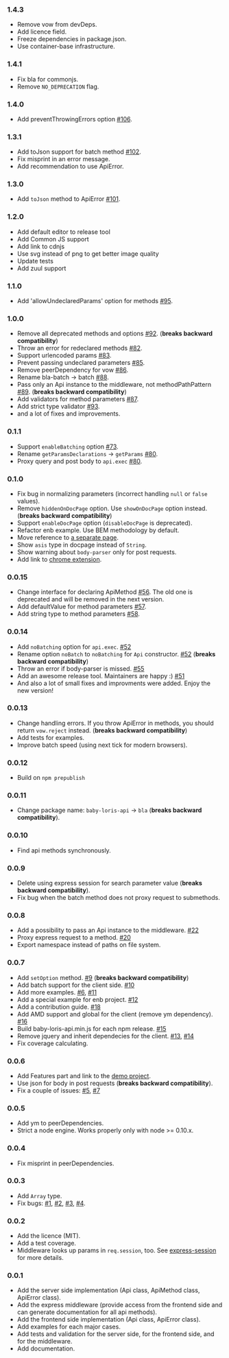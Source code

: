 ### 1.4.3
  * Remove vow from devDeps.
  * Add licence field.
  * Freeze dependencies in package.json.
  * Use container-base infrastructure.

### 1.4.1
  * Fix bla for commonjs.
  * Remove `NO_DEPRECATION` flag.

### 1.4.0
  * Add preventThrowingErrors option [#106](../../pull/106).

### 1.3.1
  * Add toJson support for batch method [#102](../../pull/102).
  * Fix misprint in an error message.
  * Add recommendation to use ApiError.

### 1.3.0
  * Add `toJson` method to ApiError [#101](../../pull/101).

### 1.2.0
  * Add default editor to release tool
  * Add Common JS support
  * Add link to cdnjs
  * Use svg instead of png to get better image quality
  * Update tests
  * Add zuul support

### 1.1.0
  * Add 'allowUndeclaredParams' option for methods [#95](../../pull/95).

### 1.0.0
  * Remove all deprecated methods and options [#92](../../pull/92). (**breaks backward compatibility**)
  * Throw an error for redeclared methods [#82](../../pull/92).
  * Support urlencoded params [#83](../../pull/83).
  * Prevent passing undeclared parameters [#85](../../pull/85).
  * Remove peerDependency for vow [#86](../../pull/86).
  * Rename bla-batch -> batch [#88](../../pull/88).
  * Pass only an Api instance to the middleware, not methodPathPattern [#89](../../pull/89). (**breaks backward compatibility**)
  * Add validators for method parameters [#87](../../pull/87).
  * Add strict type validator [#93](../../pull/93).
  * and a lot of fixes and improvements.

### 0.1.1
  * Support `enableBatching` option [#73](../../pull/73).
  * Rename `getParamsDeclarations` -> `getParams` [#80](../../pull/80).
  * Proxy query and post body to `api.exec` [#80](../../pull/80).

### 0.1.0
  * Fix bug in normalizing parameters (incorrect handling `null` or `false` values).
  * Remove `hiddenOnDocPage` option. Use `showOnDocPage` option instead. (**breaks backward compatibility**)
  * Support `enableDocPage` option (`disableDocPage` is deprecated).
  * Refactor enb example. Use BEM methodology by default.
  * Move reference to [a separate page](REFERENCE.md).
  * Show `asis` type in docpage instead of `String`.
  * Show warning about `body-parser` only for post requests.
  * Add link to [chrome extension](https://github.com/baby-loris/bla-batch-chrome-extension).

### 0.0.15
  * Change interface for declaring ApiMethod [#56](../../pull/56). The old one is deprecated and will be removed in the next version.
  * Add defaultValue for method parameters [#57](../../pull/57).
  * Add string type to method parameters [#58](../../pull/58).

### 0.0.14
  * Add `noBatching` option for `api.exec`. [#52](../../pull/52)
  * Rename option `noBatch` to `noBatching` for `Api` constructor. [#52](../../pull/52) (**breaks backward compatibility**)
  * Throw an error if body-parser is missed. [#55](../../pull/55)
  * Add an awesome release tool. Maintainers are happy :) [#51](../../pull/51)
  * And also a lot of small fixes and improvments were added. Enjoy the new version!

### 0.0.13
  * Change handling errors. If you throw ApiError in methods, you should return ```vow.reject``` instead. (**breaks backward compatibility**)
  * Add tests for examples.
  * Improve batch speed (using next tick for modern browsers).

### 0.0.12
  * Build on `npm prepublish`

### 0.0.11
  * Change package name: ```baby-loris-api``` -> ```bla```  (**breaks backward compatibility**).

### 0.0.10
  * Find api methods synchronously.

### 0.0.9
  * Delete using express session for search parameter value (**breaks backward compatibility**).
  * Fix bug when the batch method does not proxy request to submethods.

### 0.0.8
  * Add a possibility to pass an Api instance to the middleware. [#22](../../issues/22)
  * Proxy express request to a method. [#20](../../issues/20)
  * Export namespace instead of paths on file system.

### 0.0.7
  * Add ```setOption``` method. [#9](../../issues/9) (**breaks backward compatibility**)
  * Add batch support for the client side. [#10](../../issues/10)
  * Add more examples. [#6](../../issues/6), [#11](../../issues/11)
  * Add a special example for enb project. [#12](../../issues/12)
  * Add a contribution guide. [#18](../../issues/18)
  * Add AMD support and global for the client (remove ym dependency). [#16](../../issues/16)
  * Build baby-loris-api.min.js for each npm release. [#15](../../issues/15)
  * Remove jquery and inherit dependecies for the client. [#13](../../issues/13), [#14](../../issues/14)
  * Fix coverage calculating.

### 0.0.6
  * Add Features part and link to the [demo project](https://github.com/tarmolov/weatherpic).
  * Use json for body in post requests (**breaks backward compatibility**).
  * Fix a couple of issues: [#5](../../issues/5), [#7](../../issues/7)

### 0.0.5
  * Add ym to peerDependencies.
  * Strict a node engine. Works properly only with node >= 0.10.x.

### 0.0.4
  * Fix misprint in peerDependencies.

### 0.0.3
  * Add ```Array``` type.
  * Fix bugs: [#1](../../issues/1), [#2](../../issues/2), [#3](../../issues/3), [#4](../../issues/4).

### 0.0.2
  * Add the licence (MIT).
  * Add a test coverage.
  * Middleware looks up params in ```req.session```, too. See [express-session](https://github.com/expressjs/session) for more details.

### 0.0.1
  * Add the server side implementation (Api class, ApiMethod class, ApiError class).
  * Add the express middleware (provide access from the frontend side and can generate documentation for all api methods).
  * Add the frontend side implementation (Api class, ApiError class).
  * Add examples for each major cases.
  * Add tests and validation for the server side, for the frontend side, and for the middleware.
  * Add documentation.
